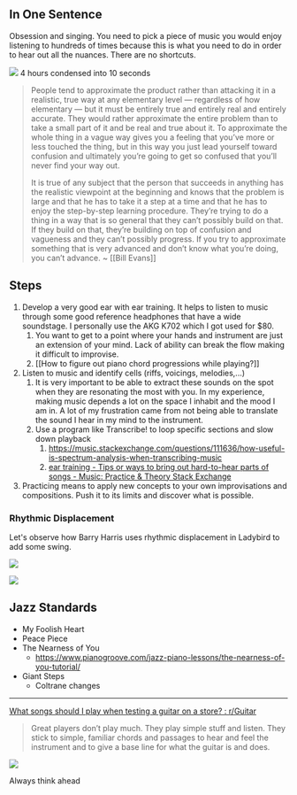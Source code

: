 ## In One Sentence

Obsession and singing. You need to pick a piece of music you would enjoy listening to hundreds of times because this is what you need to do in order to hear out all the nuances. There are no shortcuts.

![](https://youtu.be/9YyyDMDBk0U)
4 hours condensed into 10 seconds

> People tend to approximate the product rather than attacking it in a realistic, true way at any elementary level — regardless of how elementary — but it must be entirely true and entirely real and entirely accurate. They would rather approximate the entire problem than to take a small part of it and be real and true about it. To approximate the whole thing in a vague way gives you a feeling that you’ve more or less touched the thing, but in this way you just lead yourself toward confusion and ultimately you’re going to get so confused that you’ll never find your way out.
> 
> It is true of any subject that the person that succeeds in anything has the realistic viewpoint at the beginning and knows that the problem is large and that he has to take it a step at a time and that he has to enjoy the step-by-step learning procedure. They’re trying to do a thing in a way that is so general that they can’t possibly build on that. If they build on that, they’re building on top of confusion and vagueness and they can’t possibly progress. If you try to approximate something that is very advanced and don’t know what you’re doing, you can’t advance. ~ [[Bill Evans]]


## Steps
1. Develop a very good ear with ear training. It helps to listen to music through some good reference headphones that have a wide soundstage. I personally use the AKG K702 which I got used for $80.
	1. You want to get to a point where your hands and instrument are just an extension of your mind. Lack of ability can break the flow making it difficult to improvise.
	2. [[How to figure out piano chord progressions while playing?]]
2. Listen to music and identify cells (riffs, voicings, melodies,...)
	1. It is very important to be able to extract these sounds on the spot when they are resonating the most with you. In my experience, making music depends a lot on the space I inhabit and the mood I am in. A lot of my frustration came from not being able to translate the sound I hear in my mind to the instrument.
	2. Use a program like Transcribe! to loop specific sections and slow down playback
		1. https://music.stackexchange.com/questions/111636/how-useful-is-spectrum-analysis-when-transcribing-music
		2. [ear training - Tips or ways to bring out hard-to-hear parts of songs - Music: Practice & Theory Stack Exchange](https://music.stackexchange.com/questions/126738/tips-or-ways-to-bring-out-hard-to-hear-parts-of-songs/126750#126750) 
3. Practicing means to apply new concepts to your own improvisations and compositions. Push it to its limits and discover what is possible.


### Rhythmic Displacement

Let's observe how Barry Harris uses rhythmic displacement in Ladybird to add some swing.

![](https://youtu.be/5D2E06HWR9I)

![](https://youtu.be/Suv9m83GiTA)

## Jazz Standards

- My Foolish Heart
- Peace Piece
- The Nearness of You
	- https://www.pianogroove.com/jazz-piano-lessons/the-nearness-of-you-tutorial/
- Giant Steps
	- Coltrane changes

---

[What songs should I play when testing a guitar on a store? : r/Guitar](https://www.reddit.com/r/Guitar/comments/1bf6ofq/what_songs_should_i_play_when_testing_a_guitar_on/) 

> Great players don’t play much. They play simple stuff and listen. They stick to simple, familiar chords and passages to hear and feel the instrument and to give a base line for what the guitar is and does.

![](https://youtu.be/jlebpdk7kCY)

Always think ahead

